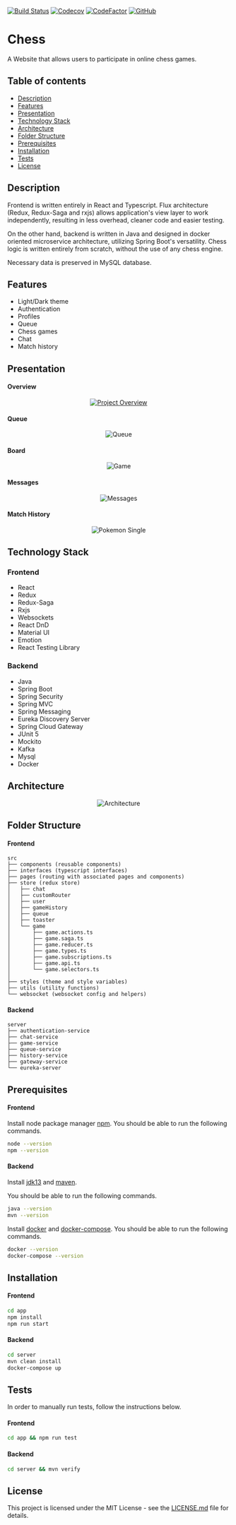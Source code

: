 ﻿[![Build Status](https://travis-ci.com/Nalhin/Chess.svg?branch=master)](https://travis-ci.com/Nalhin/Chess)
[![Codecov](https://codecov.io/gh/Nalhin/Chess/branch/master/graph/badge.svg)](https://codecov.io/gh/Nalhin/Chess)
[![CodeFactor](https://www.codefactor.io/repository/github/nalhin/chess/badge)](https://www.codefactor.io/repository/github/nalhin/chess)
[![GitHub](https://img.shields.io/github/license/nalhin/Chess)](LICENSE.md)

# Chess

A Website that allows users to participate in online chess games.

## Table of contents

* [Description](#description)
* [Features](#features)
* [Presentation](#presentation)
* [Technology Stack](#technology-stack)
* [Architecture](#architecture)
* [Folder Structure](#folder-structure)
* [Prerequisites](#prerequisites) 
* [Installation](#installation)
* [Tests](#tests)
* [License](#license)

## Description

Frontend is written entirely in React and Typescript.
Flux architecture (Redux, Redux-Saga and rxjs) allows application's view layer to work independently,
resulting in less overhead, cleaner code and easier testing.

On the other hand, backend is written in Java and designed in docker oriented microservice architecture,
utilizing Spring Boot's versatility. Chess logic is written entirely from scratch, without the use of any chess engine.

Necessary data is preserved in MySQL database.

## Features
    
* Light/Dark theme
* Authentication
* Profiles
* Queue
* Chess games
* Chat
* Match history

## Presentation

#### Overview

<p align="center">
  <a href="https://www.youtube.com/watch?v=JhKo3N3bbAg">
    <img src="screenshots/project-overview.gif" alt="Project Overview"/>
  </a>
</p>

#### Queue

<p align="center"> 
  <img src="screenshots/queue.png"  alt="Queue"/>
</p>

#### Board

<p align="center"> 
  <img src="screenshots/game.png"  alt="Game"/>
</p>

#### Messages

<p align="center"> 
  <img src="screenshots/messages.png"  alt="Messages"/>
</p>

#### Match History

<p align="center"> 
  <img src="screenshots/match-details.png"  alt="Pokemon Single"/>
</p>


## Technology Stack

### Frontend

* React
* Redux
* Redux-Saga
* Rxjs
* Websockets
* React DnD
* Material UI
* Emotion
* React Testing Library

### Backend

* Java
* Spring Boot
* Spring Security
* Spring MVC
* Spring Messaging
* Eureka Discovery Server
* Spring Cloud Gateway
* JUnit 5
* Mockito
* Kafka
* Mysql
* Docker

## Architecture


<p align="center"> 
  <img src="screenshots/architecture.png"  alt="Architecture"/>
</p>


## Folder Structure

#### Frontend

```
src
├── components (reusable components)
├── interfaces (typescript interfaces)
├── pages (routing with associated pages and components)
├── store (redux store)
│   ├── chat
│   ├── customRouter
│   ├── user
│   ├── gameHistory
│   ├── queue
│   ├── toaster
│   └── game
│       ├── game.actions.ts
│       ├── game.saga.ts
│       ├── game.reducer.ts
│       ├── game.types.ts
│       ├── game.subscriptions.ts
│       ├── game.api.ts
│       └── game.selectors.ts
│
├── styles (theme and style variables)
├── utils (utility functions)
└── websocket (websocket config and helpers)
```

#### Backend

```
server 
├── authentication-service
├── chat-service
├── game-service 
├── queue-service
├── history-service
├── gateway-service
└── eureka-server
```

## Prerequisites

#### Frontend

Install node package manager [npm](https://www.npmjs.com/).
You should be able to run the following commands.

```bash
node --version
npm --version
```

#### Backend

Install [jdk13](https://www.oracle.com/java/technologies/javase-jdk13-downloads.html) and [maven](https://maven.apache.org/).

You should be able to run the following commands.

```bash
java --version
mvn --version
```

Install [docker](https://docs.docker.com/install/) and [docker-compose](https://docs.docker.com/compose/).
You should be able to run the following commands.

```bash
docker --version
docker-compose --version
```

## Installation

#### Frontend

```bash
cd app 
npm install
npm run start
```

#### Backend

```bash
cd server
mvn clean install
docker-compose up
```

## Tests

In order to manually run tests, follow the instructions below.

#### Frontend 

```bash
cd app && npm run test
```

#### Backend

```bash
cd server && mvn verify
```

## License

This project is licensed under the MIT License - see the [LICENSE.md](LICENSE.md) file for details.
